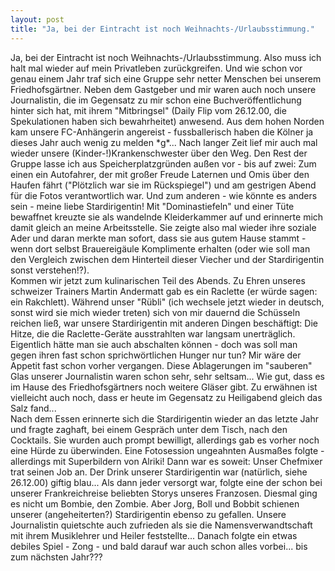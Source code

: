 ```yaml
---
layout: post
title: "Ja, bei der Eintracht ist noch Weihnachts-/Urlaubsstimmung."
---
```


Ja, bei der Eintracht ist noch Weihnachts-/Urlaubsstimmung. Also muss ich halt mal wieder auf mein Privatleben zurückgreifen. Und wie schon vor genau einem Jahr traf sich eine Gruppe sehr netter Menschen bei unserem Friedhofsgärtner. Neben dem Gastgeber und mir waren auch noch unsere Journalistin, die im Gegensatz zu mir schon eine Buchveröffentlichung hinter sich hat, mit ihrem "Mitbringsel" (Daily Flip vom 26.12.00, die Spekulationen haben sich bewahrheitet) anwesend. Aus dem hohen Norden kam unsere FC-Anhängerin angereist - fussballerisch haben die Kölner ja dieses Jahr auch wenig zu melden \*g\*... Nach langer Zeit lief mir auch mal wieder unsere (Kinder-!)Krankenschwester über den Weg. Den Rest der Gruppe lasse ich aus Speicherplatzgründen außen vor - bis auf zwei: Zum einen ein Autofahrer, der mit großer Freude Laternen und Omis über den Haufen fährt ("Plötzlich war sie im Rückspiegel") und am gestrigen Abend für die Fotos verantwortlich war. Und zum anderen - wie könnte es anders sein - meine liebe Stardirigentin! Mit "Dominastiefeln" und einer Tüte bewaffnet kreuzte sie als wandelnde Kleiderkammer auf und erinnerte mich damit gleich an meine Arbeitsstelle. Sie zeigte also mal wieder ihre soziale Ader und daran merkte man sofort, dass sie aus gutem Hause stammt - wenn dort selbst Brauereigäule Komplimente erhalten (oder wie soll man den Vergleich zwischen dem Hinterteil dieser Viecher und der Stardirigentin sonst verstehen!?).  
Kommen wir jetzt zum kulinarischen Teil des Abends. Zu Ehren unseres schweizer Trainers Martin Andermatt gab es ein Raclette (er würde sagen: ein Rakchlett). Während unser "Rübli" (ich wechsele jetzt wieder in deutsch, sonst wird sie mich wieder treten) sich von mir dauernd die Schüsseln reichen ließ, war unsere Stardirigentin mit anderen Dingen beschäftigt: Die Hitze, die die Raclette-Geräte ausstrahlten war langsam unerträglich. Eigentlich hätte man sie auch abschalten können - doch was soll man gegen ihren fast schon sprichwörtlichen Hunger nur tun? Mir wäre der Appetit fast schon vorher vergangen. Diese Ablagerungen im "sauberen" Glas unserer Journalistin waren schon sehr, sehr seltsam... Wie gut, dass es im Hause des Friedhofsgärtners noch weitere Gläser gibt. Zu erwähnen ist vielleicht auch noch, dass er heute im Gegensatz zu Heiligabend gleich das Salz fand...  
Nach dem Essen erinnerte sich die Stardirigentin wieder an das letzte Jahr und fragte zaghaft, bei einem Gespräch unter dem Tisch, nach den Cocktails. Sie wurden auch prompt bewilligt, allerdings gab es vorher noch eine Hürde zu überwinden. Eine Fotosession ungeahnten Ausmaßes folgte - allerdings mit Superbildern von Alriki! Dann war es soweit: Unser Chefmixer trat seinen Job an. Der Drink unserer Stardirigentin war (natürlich, siehe 26.12.00) giftig blau... Als dann jeder versorgt war, folgte eine der schon bei unserer Frankreichreise beliebten Storys unseres Franzosen. Diesmal ging es nicht um Bombie, den Zombie. Aber Jorg, Boll und Bobbit schienen unserer (angeheiterten?) Stardirigentin ebenso zu gefallen. Unsere Journalistin quietschte auch zufrieden als sie die Namensverwandtschaft mit ihrem Musiklehrer und Heiler feststellte... Danach folgte ein etwas debiles Spiel - Zong - und bald darauf war auch schon alles vorbei... bis zum nächsten Jahr???
